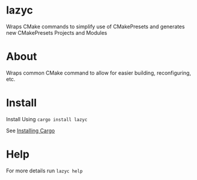 # lazyc

Wraps CMake commands to simplify use of  CMakePresets and generates new CMakePresets Projects and Modules

# About

Wraps common CMake command to allow for easier building, reconfiguring, etc. 

# Install

Install Using `cargo install lazyc`

See [Installing Cargo](https://doc.rust-lang.org/cargo/getting-started/installation.html)

# Help

For more details run `lazyc help`


